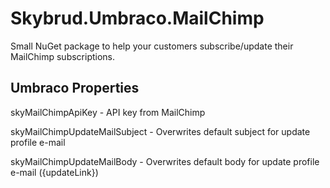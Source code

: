 # Skybrud.Umbraco.MailChimp
Small NuGet package to help your customers subscribe/update their MailChimp subscriptions.


## Umbraco Properties
skyMailChimpApiKey - API key from MailChimp

skyMailChimpUpdateMailSubject - Overwrites default subject for update profile e-mail

skyMailChimpUpdateMailBody - Overwrites default body for update profile e-mail ({updateLink})

